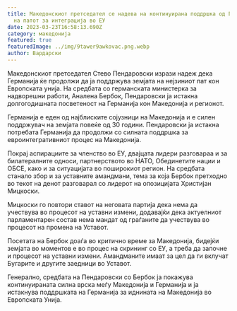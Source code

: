 ```yaml
---
title: Македонскиот претседател се надева на континуирана поддршка од Германија
  на патот за интеграција во ЕУ
date: 2023-03-23T16:58:13.690Z
category: македонија
featured: true
featuredImage: ../img/9tawer9awkovac.png.webp
author: Вардарски
---
```


Македонскиот претседател Стево Пендаровски изрази надеж дека Германија ќе продолжи да ја поддржува земјата на нејзиниот пат кон Европската унија. На средбата со германската министерка за надворешни работи, Аналена Бербок, Пендаровски ја истакна долгогодишната посветеност на Германија кон Македонија и регионот.

Германија е еден од најблиските сојузници на Македонија и е силен поддржувач на земјата повеќе од 30 години. Пендаровски ја истакна потребата Германија да продолжи со силната поддршка за евроинтегративниот процес на Македонија.

Покрај аспирациите за членство во ЕУ, двајцата лидери разговараа и за билатералните односи, партнерството во НАТО, Обединетите нации и ОБСЕ, како и за ситуацијата во поширокиот регион. На средбата станало збор и за уставните амандмани, тема за која Бербок претходно во текот на денот разговарал со лидерот на опозицијата Христијан Мицкоски.

Мицкоски го повтори ставот на неговата партија дека нема да учествува во процесот на уставни измени, додавајќи дека актуелниот парламентарен состав нема мандат од граѓаните да учествува во процесот на промена на Уставот.

Посетата на Бербок доаѓа во критично време за Македонија, бидејќи земјата во моментов е во процес на скрининг со ЕУ, а треба да започне и процесот на уставни измени. Амандманите имаат за цел да ги вклучат Бугарите и другите заедници во Уставот.

Генерално, средбата на Пендаровски со Бербок ја покажува континуираната силна врска меѓу Македонија и Германија и ја истакнува поддршката на Германија за иднината на Македонија во Европската Унија.
